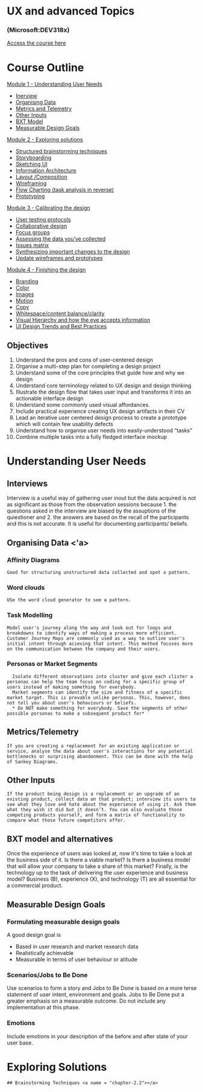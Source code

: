 # UX and advanced Topics
### (Microsoft:DEV318x)
[Access the course here](https://courses.edx.org/courses/course-v1:Microsoft+DEV318x+1T2018/course/)

# Course Outline
[Module 1 - Understanding User Needs](#chapter-1)
* [Inerview](#chapter-1.1)
* [Organising Data](#chapter-1.2)
* [Metrics and Telemetry](#chapter-1.3)
* [Other Inputs](#chapter-1.4)
* [BXT Model](#chapter-1.5)
* [Measurable Design Goals](#chapter-1.6)

[Module 2 - Exploring solutions](#chapter-2)
* [Structured brainstorming techniques](#chapter-2.1)
* [Storyboarding](#chapter-2.2)
* [Sketching UI](#chapter-2.3)
* [Information Architecture](#chapter-2.4)
* [Layout /Composition](#chapter-2.5)
* [Wireframing](#chapter-2.6)
* [Flow Charting (task analysis in reverse)](#chapter-2.7)
* [Prototyping](#chapter-2.8)


[Module 3 - Calibrating the design](#chapter-3)
* [User testing protocols](#chapter-3.1)
* [Collaborative design](#chapter-3.2)
* [Focus groups](#chapter-3.3)
* [Assessing the data you’ve collected](#chapter-3.4)
* [Issues matrix](#chapter-3.5)
* [Synthesizing important changes to the design](#chapter-3.6)
* [Update wireframes and prototypes](#chapter-3.7)

[Module 4 - Finishing the design](#chapter-4)
* [Branding](#chapter-4.1)
* [Color](#chapter-4.2)
* [Images](#chapter-4.3)
* [Motion](#chapter-4.4)
* [Copy](#chapter-4.5)
* [Whitespace/content balance/clarity](#chapter-4.6)
* [Visual Hierarchy and how the eye accepts information](#chapter-4.7)
* [UI Design Trends and Best Practices](#chapter-4.8)

## Objectives
1. Understand the pros and cons of user-centered design
2. Organise a multi-step plan for completing a design project
3. Understand some of the core principles that guide how and why we design
4. Understand core terminology related to UX design and design thinking
5. Illustrate the design flow that takes user input and transforms it into an actionable interface design
6. Understand some commonly used visual affordances.
7. Include practical experience creating UX design artifacts in their CV
8. Lead an iterative user centered design process to create a prototype which will contain few usability defects
9. Understand how to organise user needs into easily-understood “tasks”
10. Combine multiple tasks into a fully fledged interface mockup

# Understanding User Needs <a name = "chapter-1"></a>
## Interviews <a name = "chapter-1.1"></a>
Interview is a useful way of gathering user inout but the data acquired is not as significant as those from the observation sessions because 1. the questions asked in the interview are biased by the assuptions of the quiestioner and 2. the answers are based on the recall of the participants and this is not accurate. It is useful for documenting participants/ beliefs.

## Organising Data <a name = "chapter-1.2"><'a>
  ### Affinity Diagrams 
    Good for structuring unstructured data collected and spot a pattern.
  ### Word clouds 
    USe the word cloud generator to see a pattern.
  ### Task Modelling
    Model user's journey along the way and look out for loops and breakdowns to identify ways of making a process more efficient. Customer Journey Maps are commonly used as a way to outline user's initial intent through acieving that intent. This method focuses more on the communication between the company and their users.
  ### Personas or Market Segments
      Isolate different observations into cluster and give each clister a personas can help the team focus on coding for a specific group of users instead of making something for everybody.
      Market segments can identify the size and fitness of a specific market target. This is provable unlike personas. This, however, does not tell you about user's behaviours or beliefs.
      * Do NOT make something for everybody. Save the segments of other possible porsonas to make a subsequent product for*
                                              
## Metrics/Telemetry <a name = "chapter-1.3"></a>
    If you are creating a replacement for an existing application or service, analyse the data about user's interactions for any potential bottlenecks or surprising abandonment. This can be done with the help of Sankey Diagrams.
    
## Other Inputs <a name = "chapter-1.4"></a>
    If the product being design is a replacement or an upgrade of an existing product, collect data on that product; interview its users to see what they love and hate about the experience of using it. Ask them what they wish it did but it doesn’t. You can also evaluate those competing products yourself, and form a matrix of functionality to compare what those future competitors offer.
## BXT model and alternatives <a name = "chapter-1.5"></a>
  Once the experience of users was looked at, now it's time to take a look at the business side of it. Is there a viable market? Is there a business model that will allow your company to take a share of this market? Finally, is the technology up to the task of delivering the user experience and business model? Business (B), experience (X), and technology (T) are all essential for a commercial product.
  
## Measurable Design Goals <a name = "chapter-1.6"></a>
  ### Formulating measurable design goals
  A good design goal is
  + Based in user research and market research data
  + Realistically achievable
  + Measurable in terms of user behaviour or atitude
  ### Scenarios/Jobs to Be Done
  Use scenarios to form a story and Jobs to Be Done is based on a more terse statement of user intent, environment and goals. Jobs to Be Done put a greater emphasis on a measurable outcome. Do not include any implementation at this phase.
  ### Emotions
  Include emotions in your description of the before and after state of your user base.
  
  
  # Exploring Solutions <a name = "chapter-2"></a>
    ## Brainstorming Techniques <a name = "chapter-2.2"></a>
  
  
    



